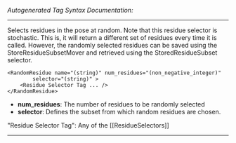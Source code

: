 _Autogenerated Tag Syntax Documentation:_

---
Selects residues in the pose at random. Note that this residue selector is stochastic. This is, it will return a different set of residues every time it is called. However, the randomly selected residues can be saved using the StoreResidueSubsetMover and retrieved using the StoredResidueSubset selector.

```
<RandomResidue name="(string)" num_residues="(non_negative_integer)"
        selector="(string)" >
    <Residue Selector Tag ... />
</RandomResidue>
```

-   **num_residues**: The number of residues to be randomly selected
-   **selector**: Defines the subset from which random residues are chosen.


"Residue Selector Tag": Any of the [[ResidueSelectors]]

---
